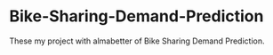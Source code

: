 # Bike-Sharing-Demand-Prediction
These my project with almabetter of Bike Sharing Demand Prediction.
